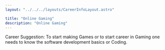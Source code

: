 ```yaml
---
layout: "../../../layouts/CareerInfoLayout.astro"

title: "Online Gaming"
description: "Online Gaming"
---
```


Career Suggestion: To start making Games or to start career in Gaming one needs to know the software development basics or Coding.
